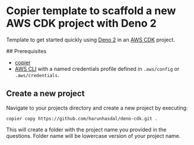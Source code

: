 # Copier template to scaffold a new AWS CDK project with Deno 2

Template to get started quickly using [Deno 2](https://deno.com/) in an [AWS CDK](https://aws.amazon.com/cdk/) project.

## Prerequisites

- [copier](https://github.com/copier-org/copier)
- [AWS CLI](https://aws.amazon.com/cli/) with a named credentials profile defined in `.aws/config` or `.aws/credentials`.

## Create a new project

Navigate to your projects directory and create a new project by executing:

`copier copy https://github.com/harunhasdal/deno-cdk.git .`

This will create a folder with the project name you provided in the questions. Folder name will be lowercase version of your project name.
